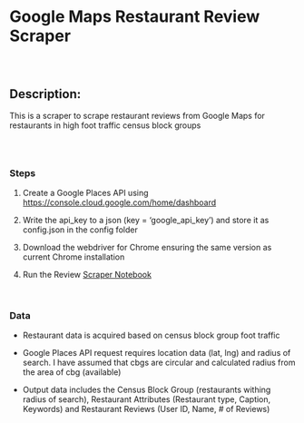 Google Maps Restaurant Review Scraper
=====================================

###  

Description:
------------

This is a scraper to scrape restaurant reviews from Google Maps for restaurants
in high foot traffic census block groups

###  

### Steps

1.  Create a Google Places API using
    https://console.cloud.google.com/home/dashboard

2.  Write the api_key to a json (key = ‘google_api_key’) and store it as
    config.json in the config folder

3.  Download the webdriver for Chrome ensuring the same version as current
    Chrome installation

4.  Run the Review [Scraper
    Notebook](https://nbviewer.org/github/swami84/Google-Maps-Review-Scraper/blob/main/notebooks/Review%20Scraper.ipynb)

 

### Data

-   Restaurant data is acquired based on census block group foot traffic

-   Google Places API request requires location data (lat, lng) and radius of
    search. I have assumed that cbgs are circular and calculated radius from the
    area of cbg (available)

-   Output data includes the Census Block Group (restaurants withing radius of
    search), Restaurant Attributes (Restaurant type, Caption, Keywords) and
    Restaurant Reviews (User ID, Name, \# of Reviews)
